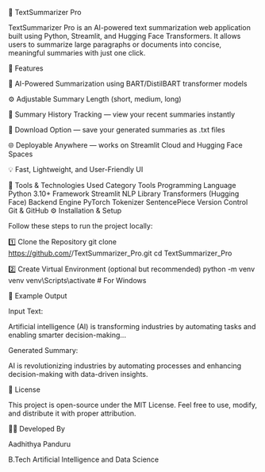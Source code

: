 🧠 TextSummarizer Pro

TextSummarizer Pro is an AI-powered text summarization web application built using Python, Streamlit, and Hugging Face Transformers.
It allows users to summarize large paragraphs or documents into concise, meaningful summaries with just one click.

🚀 Features

🧩 AI-Powered Summarization using BART/DistilBART transformer models

⚙️ Adjustable Summary Length (short, medium, long)

📜 Summary History Tracking — view your recent summaries instantly

💾 Download Option — save your generated summaries as .txt files

🌐 Deployable Anywhere — works on Streamlit Cloud and Hugging Face Spaces

💡 Fast, Lightweight, and User-Friendly UI

🧰 Tools & Technologies Used
Category	Tools
Programming Language	Python 3.10+
Framework	Streamlit
NLP Library	Transformers (Hugging Face)
Backend Engine	PyTorch
Tokenizer	SentencePiece
Version Control	Git & GitHub
⚙️ Installation & Setup

Follow these steps to run the project locally:

1️⃣ Clone the Repository
git clone https://github.com/<your-username>/TextSummarizer_Pro.git
cd TextSummarizer_Pro

2️⃣ Create Virtual Environment (optional but recommended)
python -m venv venv
venv\Scripts\activate   # For Windows

🧠 Example Output

Input Text:

Artificial intelligence (AI) is transforming industries by automating tasks and enabling smarter decision-making...

Generated Summary:

AI is revolutionizing industries by automating processes and enhancing decision-making with data-driven insights.

📜 License

This project is open-source under the MIT License.
Feel free to use, modify, and distribute it with proper attribution.

👨‍💻 Developed By

Aadhithya Panduru

B.Tech Artificial Intelligence and Data Science
